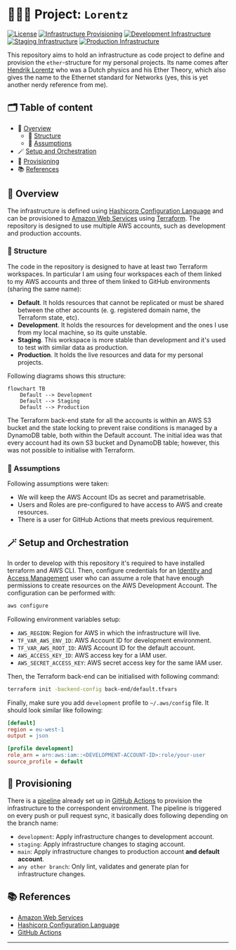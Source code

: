 # 🧑🏽‍💻 Project: `Lorentz`

[![License](https://img.shields.io/badge/License-BSD_3--Clause-blue.svg)](https://opensource.org/licenses/BSD-3-Clause) [![Infrastructure Provisioning](https://github.com/zatarain/lorentz/actions/workflows/provisioning.yml/badge.svg)](https://github.com/zatarain/lorentz/actions/workflows/provisioning.yml) [![Development Infrastructure](https://badgen.net/github/checks/zatarain/lorentz/development?label=Development&icon=terraform)](https://github.com/zatarain/lorentz/actions/workflows/provisioning.yml) [![Staging Infrastructure](https://badgen.net/github/checks/zatarain/lorentz/staging?label=Staging&icon=terraform)](https://github.com/zatarain/lorentz/actions/workflows/provisioning.yml)
[![Production Infrastructure](https://badgen.net/github/checks/zatarain/lorentz?label=Production&icon=terraform)](https://github.com/zatarain/lorentz/actions/workflows/provisioning.yml)

This repository aims to hold an infrastructure as code project to define and provision the `ether`-structure for my personal projects. Its name comes after [Hendrik Lorentz][hendrik-lorentz] who was a Dutch physics and his Ether Theory, which also gives the name to the Ethernet standard for Networks (yes, this is yet another nerdy reference from me).

## 🗂️ Table of content

* 🔭 [Overview](#-overview)
  * 🧩 [Structure](#-structure)
  * 💭 [Assumptions](#-assumptions)
* 🪄 [Setup and Orchestration](#-setup-and-orchestration)
* 🚀 [Provisioning](#-provisioning)
* 📚 [References](#-references)

## 🔭 Overview

The infrastructure is defined using [Hashicorp Configuration Language][hcl-docs] and can be provisioned to [Amazon Web Services][aws-docs] using [Terraform][terraform]. The repository is designed to use multiple AWS accounts, such as development and production accounts.

### 🧩 Structure

The code in the repository is designed to have at least two Terraform workspaces. In particular I am using four workspaces each of them linked to my AWS accounts and three of them linked to GitHub environments (sharing the same name):

* **Default**. It holds resources that cannot be replicated or must be shared between the other accounts (e. g. registered domain name, the Terraform state, etc).
* **Development**. It holds the resources for development and the ones I use from my local machine, so its quite unstable.
* **Staging**. This workspace is more stable than development and it's used to test with similar data as production.
* **Production**. It holds the live resources and data for my personal projects.

Following diagrams shows this structure:

```mermaid
flowchart TB
    Default --> Development
    Default --> Staging
    Default --> Production
```

The Terraform back-end state for all the accounts is within an AWS S3 bucket and the state locking to prevent raise conditions is managed by a DynamoDB table, both within the Default account. The initial idea was that every account had its own S3 bucket and DynamoDB table; however, this was not possible to initialise with Terraform.

### 💭 Assumptions

Following assumptions were taken:

* We will keep the AWS Account IDs as secret and parametrisable.
* Users and Roles are pre-configured to have access to AWS and create resources.
* There is a user for GitHub Actions that meets previous requirement.

## 🪄 Setup and Orchestration

In order to develop with this repository it's required to have installed terraform and AWS CLI. Then, configure credentials for an [Identity and Access Management][what-is-iam] user who can assume a role that have  enough permissions to create resources on the AWS Development Account. The configuration can be performed with:

```sh
aws configure
```

Following environment variables setup:

* `AWS_REGION`: Region for AWS in which the infrastructure will live.
* `TF_VAR_AWS_ENV_ID`: AWS Account ID for development environment.
* `TF_VAR_AWS_ROOT_ID`: AWS Account ID for the default account.
* `AWS_ACCESS_KEY_ID`: AWS access key for a IAM user.
* `AWS_SECRET_ACCESS_KEY`: AWS secret access key for the same IAM user.

Then, the Terraform back-end can be initialised with following command:

```sh
terraform init -backend-config back-end/default.tfvars
```

Finally, make sure you add `development` profile to `~/.aws/config` file. It should look similar like following:

```ini
[default]
region = eu-west-1
output = json

[profile development]
role_arn = arn:aws:iam::<DEVELOPMENT-ACCOUNT-ID>:role/your-user
source_profile = default
```

## 🚀 Provisioning

There is a [pipeline][action-provisioning] already set up in [GitHub Actions][lorentz-actions] to provision the infrastructure to the correspondent environment. The pipeline is triggered on every push or pull request sync, it basically does following depending on the branch name:

* `development`: Apply infrastructure changes to development account.
* `staging`: Apply infrastructure changes to staging account.
* `main`: Apply infrastructure changes to production account **and default account**.
* `any other branch`: Only lint, validates and generate plan for infrastructure changes.

## 📚 References

* [Amazon Web Services][aws-docs]
* [Hashicorp Configuration Language][hcl-docs]
* [GitHub Actions][github-actions-docs]

---

[hendrik-lorentz]: https://en.wikipedia.org/wiki/Hendrik_Lorentz
[terraform]: https://www.terraform.io
[aws-docs]: https://docs.aws.amazon.com
[what-is-iam]: https://docs.aws.amazon.com/IAM/latest/UserGuide/introduction.html
[hcl-docs]: https://developer.hashicorp.com/terraform/language
[lorentz-actions]: https://github.com/zatarain/lorentz/actions
[action-provisioning]: https://github.com/zatarain/lorentz/blob/main/.github/workflows/provisioning.yml
[github-actions-docs]: https://docs.github.com/en/actions
